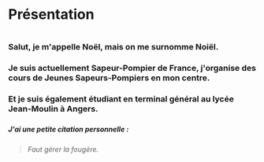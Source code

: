 # **Présentation** <h1>
### Salut, je m'appelle Noël, mais on me surnomme Noiël.
### Je suis actuellement Sapeur-Pompier de France, j'organise des cours de Jeunes Sapeurs-Pompiers en mon centre.
### Et je suis également étudiant en terminal général au lycée Jean-Moulin à Angers. <h3>
##### J'ai une petite citation personnelle :
> *Faut gérer la fougère.* <h5>
